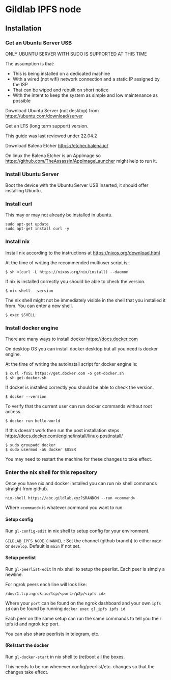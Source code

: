 # Gildlab IPFS node

## Installation

### Get an Ubuntu Server USB

ONLY UBUNTU SERVER WITH SUDO IS SUPPORTED AT THIS TIME

The assumption is that:

- This is being installed on a dedicated machine
- With a wired (not wifi) network connection and a static IP assigned by the ISP
- That can be wiped and rebuilt on short notice
- With the intent to keep the system as simple and low maintenance as possible

Download Ubuntu Server (not desktop) from https://ubuntu.com/download/server

Get an LTS (long term support) version.

This guide was last reviewed under 22.04.2

Download Balena Etcher https://etcher.balena.io/

On linux the Balena Etcher is an AppImage so https://github.com/TheAssassin/AppImageLauncher
might help to run it.

### Install Ubuntu Server

Boot the device with the Ubuntu Server USB inserted, it should offer installing
Ubuntu.

### Install curl

This may or may not already be installed in ubuntu.

```
sudo apt-get update
sudo apt-get install curl -y
```

### Install nix

Install nix according to the instructions at https://nixos.org/download.html

At the time of writing the recommended multiuser script is:

```
$ sh <(curl -L https://nixos.org/nix/install) --daemon
```

If nix is installed correctly you should be able to check the version.

```
$ nix-shell --version
```

The nix shell might not be immediately visible in the shell that you installed
it from. You can enter a new shell.

```
$ exec $SHELL
```

### Install docker engine

There are many ways to install docker https://docs.docker.com

On desktop OS you can install docker desktop but all you need is docker engine.

At the time of writing the autoinstall script for docker engine is:

```
$ curl -fsSL https://get.docker.com -o get-docker.sh
$ sh get-docker.sh
```

If docker is installed correctly you should be able to check the version.

```
$ docker --version
```

To verify that the current user can run docker commands without root access.

```
$ docker run hello-world
```

If this doesn't work then run the post installation steps https://docs.docker.com/engine/install/linux-postinstall/

```
$ sudo groupadd docker
$ sudo usermod -aG docker $USER
```

You may need to restart the machine for these changes to take effect.

### Enter the nix shell for this repository

Once you have nix and docker installed you can run nix shell commands straight from github.

```
nix-shell https://abc.gildlab.xyz?$RANDOM --run <command>
```

Where `<command>` is whatever command you want to run.

#### Setup config

Run `gl-config-edit` in nix shell to setup config for your environment.

`GILDLAB_IPFS_NODE_CHANNEL` : Set the channel (github branch) to either `main` or `develop`. Default is `main` if not set.

#### Setup peerlist

Run `gl-peerlist-edit` in nix shell to setup the peerlist.
Each peer is simply a newline.

For ngrok peers each line will look like:

```
/dns/1.tcp.ngrok.io/tcp/<port>/p2p/<ipfs id>
```

Where your `port` can be found on the ngrok dashboard and your own `ipfs id` can be found by running `docker exec gl_ipfs ipfs id`.

Each peer on the same setup can run the same commands to tell you their ipfs id and ngrok tcp port.

You can also share peerlists in telegram, etc.

#### (Re)start the docker

Run `gl-docker-start` in nix shell to (re)boot all the boxes.

This needs to be run whenever config/peerlist/etc. changes so that the changes take effect.